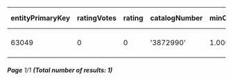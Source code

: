 | entityPrimaryKey | ratingVotes | rating | catalogNumber | minOrderAmount | brandCode | order | stepOrderAmount | visibility  | display-size | codeShort             | unit | isAlias | subType  | status   | changed                   | code                  | availability       | saleRestriction       | ean        | breadCrumb         | orderedQuantity | stockItemPrimaryKey |
| ---------------- | ----------- | ------ | ------------- | -------------- | --------- | ----- | --------------- | ----------- | ------------ | --------------------- | ---- | ------- | -------- | -------- | ------------------------- | --------------------- | ------------------ | --------------------- | ---------- | ------------------ | --------------- | ------------------- |
| 63049            | 0           | 0      | '3872990'     | 1.00000        | 'apple'   | 0     | 1.00000         | 'INVISIBLE' | 13.30000     | 'macbook-pro-13-2022' | 'ks' | false   | 'MASTER' | 'ACTIVE' | 2023-06-25T21:40:03+02:00 | 'macbook-pro-13-2022' | 'ALWAYS_AVAILABLE' | 'WITHOUT_RESTRICTION' | '15491963' | 'Laptops/Macbooks' | 0.00000         | 1450                |

###### **Page** 1/1 **(Total number of results: 1)**